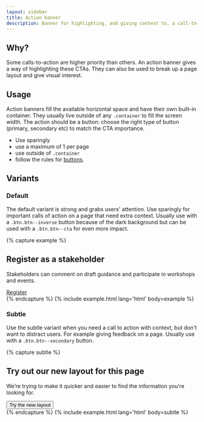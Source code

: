 ```yaml
---
layout: sidebar
title: Action banner
description: Banner for highlighting, and giving context to, a call-to-action
---
```


## Why?
Some calls-to-action are higher priority than others. An action banner gives a way of highlighting these CTAs. They can also be used to break up a page layout and give visual interest.

## Usage
Action banners fill the available horizontal space and have their own built-in container. They usually live outside of any `.container` to fill the screen width. The action should be a button: choose the right type of button (primary, secondary etc) to match the CTA importance.
- Use sparingly
- use a maximum of 1 per page
- use outside of `.container`
- follow the rules for <a href="{{ site.baseurl }}{% link foundations/buttons.md %}">buttons</a>.

## Variants

### Default

The default variant is strong and grabs users' attention. Use sparingly for important calls of action on a page that need extra context. Usually use with a `.btn.btn--inverse` button because of the dark background but can be used with a `.btn.btn--cta` for even more impact.

{% capture example %}
<section class="action-banner" data-no-inpagenav>
    <div class="action-banner__container">
        <div class="action-banner__inner">
            <div class="action-banner__text">
                <h2 class="action-banner__title">
                    Register as a stakeholder
                </h2>
                <p class="action-banner__intro">
                    Stakeholders can comment on draft guidance and participate in workshops and events.
                </p>
            </div>
            <div class="action-banner__actions">
                <a href="https://www.nice.org.uk/get-involved/stakeholder-registration" class="btn btn--inverse">
                    Register
                </a>
            </div>
        </div>
    </div>
</section>
{% endcapture %}
{% include example.html lang='html' body=example %}

### Subtle

Use the subtle variant when you need a call to action with context, but don't want to distract users. For example giving feedback on a page. Usually use with a `.btn.btn--secondary` button.

{% capture subtle %}
<section class="action-banner action-banner--subtle" data-no-inpagenav>
    <div class="action-banner__container">
        <div class="action-banner__inner">
            <div class="action-banner__text">
                <h2 class="action-banner__title">
                    Try out our new layout for this page
                </h2>
                <p class="action-banner__intro">
                    We’re trying to make it quicker and easier to find the information you’re looking for.
                </p>
            </div>
            <div class="action-banner__actions">
                <button type="button" class="btn btn--secondary">
                    Try the new layout
                </button>
            </div>
        </div>
    </div>
</section>
{% endcapture %}
{% include example.html lang='html' body=subtle %}
